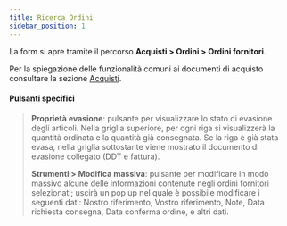 ```yaml
---
title: Ricerca Ordini
sidebar_position: 1
---
```


La form si apre tramite il percorso **Acquisti > Ordini > Ordini fornitori**.

Per la spiegazione delle funzionalità comuni ai documenti di acquisto consultare la sezione [Acquisti](/docs/purchase/purchases-intro).

#### Pulsanti specifici  

> **Proprietà evasione**: pulsante per visualizzare lo stato di evasione degli articoli. Nella griglia superiore, per ogni riga si visualizzerà la quantità ordinata e la quantità già consegnata. Se la riga è già stata evasa, nella griglia sottostante viene mostrato il documento di evasione collegato (DDT e fattura). 
>  
> **Strumenti > Modifica massiva**: pulsante per modificare in modo massivo alcune delle informazioni contenute negli ordini fornitori selezionati; uscirà un pop up nel quale è possibile modificare i seguenti dati: Nostro riferimento, Vostro riferimento, Note, Data richiesta consegna, Data conferma ordine, e altri dati.      
